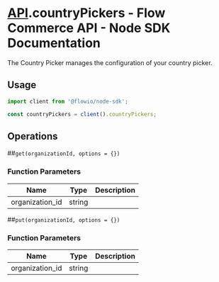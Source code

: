 # [API](README.md).countryPickers - Flow Commerce API - Node SDK Documentation

The Country Picker manages the configuration of your country picker.

## Usage

```JavaScript
import client from '@flowio/node-sdk';

const countryPickers = client().countryPickers;
```

## Operations

##`get(organizationId, options = {})`

### Function Parameters

| Name  | Type | Description |
| ---- | ---- | ---- |
| organization_id | string |  |


##`put(organizationId, options = {})`

### Function Parameters

| Name  | Type | Description |
| ---- | ---- | ---- |
| organization_id | string |  |


